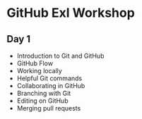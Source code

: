 # GitHub Exl Workshop

## Day 1

- Introduction to Git and GitHub
- GitHub Flow
- Working locally
- Helpful Git commands
- Collaborating in GitHub
- Branching with Git
- Editing on GitHub
- Merging pull requests
